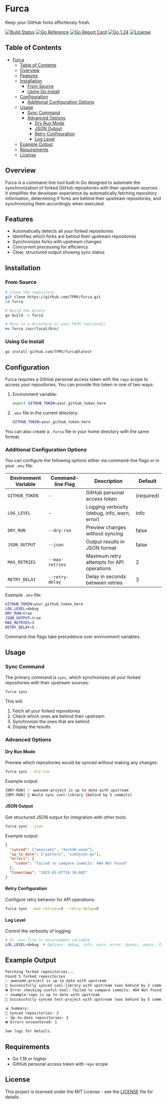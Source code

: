 # Furca

Keep your GitHub forks effortlessly fresh.

[![Build Status](https://github.com/TFMV/furca/actions/workflows/build.yml/badge.svg)](https://github.com/TFMV/furca/actions/workflows/build.yml)
[![Go Reference](https://pkg.go.dev/badge/github.com/TFMV/furca.svg)](https://pkg.go.dev/github.com/TFMV/furca)
[![Go Report Card](https://goreportcard.com/badge/github.com/TFMV/furca)](https://goreportcard.com/report/github.com/TFMV/furca)
[![Go 1.24](https://img.shields.io/badge/Go-1.24-blue.svg)](https://golang.org/doc/go1.24)
[![License](https://img.shields.io/github/license/TFMV/furca)](LICENSE)

## Table of Contents

- [Furca](#furca)
  - [Table of Contents](#table-of-contents)
  - [Overview](#overview)
  - [Features](#features)
  - [Installation](#installation)
    - [From Source](#from-source)
    - [Using Go Install](#using-go-install)
  - [Configuration](#configuration)
    - [Additional Configuration Options](#additional-configuration-options)
  - [Usage](#usage)
    - [Sync Command](#sync-command)
    - [Advanced Options](#advanced-options)
      - [Dry Run Mode](#dry-run-mode)
      - [JSON Output](#json-output)
      - [Retry Configuration](#retry-configuration)
      - [Log Level](#log-level)
  - [Example Output](#example-output)
  - [Requirements](#requirements)
  - [License](#license)

## Overview

Furca is a command-line tool built in Go designed to automate the synchronization of forked GitHub repositories with their upstream sources. It simplifies the developer experience by automatically fetching repository information, determining if forks are behind their upstream repositories, and synchronizing them accordingly when executed.

## Features

- Automatically detects all your forked repositories
- Identifies which forks are behind their upstream repositories
- Synchronizes forks with upstream changes
- Concurrent processing for efficiency
- Clear, structured output showing sync status

## Installation

### From Source

```bash
# Clone the repository
git clone https://github.com/TFMV/furca.git
cd furca

# Build the binary
go build -o furca

# Move to a directory in your PATH (optional)
mv furca /usr/local/bin/
```

### Using Go Install

```bash
go install github.com/TFMV/furca@latest
```

## Configuration

Furca requires a GitHub personal access token with the `repo` scope to access your repositories. You can provide this token in one of two ways:

1. Environment variable:

   ```bash
   export GITHUB_TOKEN=your_github_token_here
   ```

2. `.env` file in the current directory:

   ```bash
   GITHUB_TOKEN=your_github_token_here
   ```

You can also create a `.furca` file in your home directory with the same format.

### Additional Configuration Options

You can configure the following options either via command-line flags or in your `.env` file:

| Environment Variable | Command-line Flag | Description | Default |
|----------------------|-------------------|-------------|---------|
| `GITHUB_TOKEN` | - | GitHub personal access token | (required) |
| `LOG_LEVEL` | - | Logging verbosity (debug, info, warn, error) | info |
| `DRY_RUN` | `--dry-run` | Preview changes without syncing | false |
| `JSON_OUTPUT` | `--json` | Output results in JSON format | false |
| `MAX_RETRIES` | `--max-retries` | Maximum retry attempts for API operations | 2 |
| `RETRY_DELAY` | `--retry-delay` | Delay in seconds between retries | 3 |

Example `.env` file:

```bash
GITHUB_TOKEN=your_github_token_here
LOG_LEVEL=debug
DRY_RUN=true
JSON_OUTPUT=true
MAX_RETRIES=3
RETRY_DELAY=5
```

Command-line flags take precedence over environment variables.

## Usage

### Sync Command

The primary command is `sync`, which synchronizes all your forked repositories with their upstream sources:

```bash
furca sync
```

This will:

1. Fetch all your forked repositories
2. Check which ones are behind their upstream
3. Synchronize the ones that are behind
4. Display the results

### Advanced Options

#### Dry Run Mode

Preview which repositories would be synced without making any changes:

```bash
furca sync --dry-run
```

Example output:

```bash
[DRY-RUN] ✅ awesome-project is up to date with upstream
[DRY-RUN] 🔄 Would sync cool-library (behind by 5 commits)
```

#### JSON Output

Get structured JSON output for integration with other tools:

```bash
furca sync --json
```

Example output:

```json
{
  "synced": ["weaviate", "duckdb-wasm"],
  "up_to_date": ["pattern", "simdjson-go"],
  "errors": {
    "codon": "failed to compare commits: 404 Not Found"
  },
  "timestamp": "2025-03-07T16:30:00Z"
}
```

#### Retry Configuration

Configure retry behavior for API operations:

```bash
furca sync --max-retries=3 --retry-delay=5
```

#### Log Level

Control the verbosity of logging:

```bash
# In .env file or environment variable
LOG_LEVEL=debug  # Options: debug, info, warn, error, dpanic, panic, fatal
```

## Example Output

```bash
Fetching forked repositories...
Found 5 forked repositories
✅ awesome-project is up to date with upstream
🔄 Successfully synced cool-library with upstream (was behind by 2 commits)
❌ Error checking useful-tool: failed to compare commits: 404 Not Found
✅ example-repo is up to date with upstream
🔄 Successfully synced test-project with upstream (was behind by 5 commits)

📊 Summary:
🔄 Synced repositories: 2
✅ Up-to-date repositories: 2
❌ Errors encountered: 1

See logs for details.
```

## Requirements

- Go 1.18 or higher
- GitHub personal access token with `repo` scope

## License

This project is licensed under the MIT License - see the [LICENSE](LICENSE) file for details.
